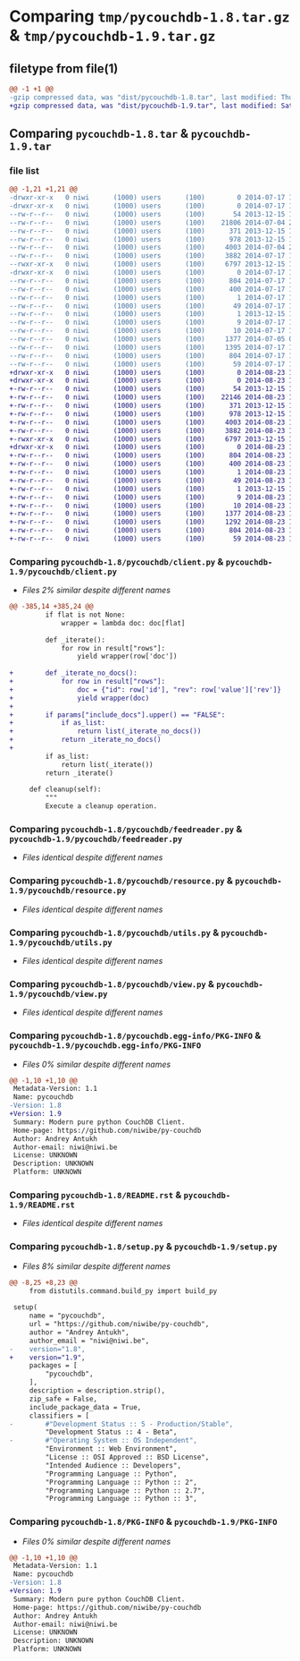 # Comparing `tmp/pycouchdb-1.8.tar.gz` & `tmp/pycouchdb-1.9.tar.gz`

## filetype from file(1)

```diff
@@ -1 +1 @@
-gzip compressed data, was "dist/pycouchdb-1.8.tar", last modified: Thu Jul 17 19:52:15 2014, max compression
+gzip compressed data, was "dist/pycouchdb-1.9.tar", last modified: Sat Aug 23 10:28:56 2014, max compression
```

## Comparing `pycouchdb-1.8.tar` & `pycouchdb-1.9.tar`

### file list

```diff
@@ -1,21 +1,21 @@
-drwxr-xr-x   0 niwi      (1000) users      (100)        0 2014-07-17 19:52:15.000000 pycouchdb-1.8/
-drwxr-xr-x   0 niwi      (1000) users      (100)        0 2014-07-17 19:52:15.000000 pycouchdb-1.8/pycouchdb/
--rw-r--r--   0 niwi      (1000) users      (100)       54 2013-12-15 10:39:36.000000 pycouchdb-1.8/pycouchdb/__init__.py
--rw-r--r--   0 niwi      (1000) users      (100)    21806 2014-07-04 23:57:16.000000 pycouchdb-1.8/pycouchdb/client.py
--rw-r--r--   0 niwi      (1000) users      (100)      371 2013-12-15 10:39:36.000000 pycouchdb-1.8/pycouchdb/exceptions.py
--rw-r--r--   0 niwi      (1000) users      (100)      978 2013-12-15 10:39:36.000000 pycouchdb-1.8/pycouchdb/feedreader.py
--rw-r--r--   0 niwi      (1000) users      (100)     4003 2014-07-04 23:57:16.000000 pycouchdb-1.8/pycouchdb/resource.py
--rw-r--r--   0 niwi      (1000) users      (100)     3882 2014-07-17 19:40:53.000000 pycouchdb-1.8/pycouchdb/utils.py
--rwxr-xr-x   0 niwi      (1000) users      (100)     6797 2013-12-15 10:39:36.000000 pycouchdb-1.8/pycouchdb/view.py
-drwxr-xr-x   0 niwi      (1000) users      (100)        0 2014-07-17 19:52:15.000000 pycouchdb-1.8/pycouchdb.egg-info/
--rw-r--r--   0 niwi      (1000) users      (100)      804 2014-07-17 19:52:15.000000 pycouchdb-1.8/pycouchdb.egg-info/PKG-INFO
--rw-r--r--   0 niwi      (1000) users      (100)      400 2014-07-17 19:52:15.000000 pycouchdb-1.8/pycouchdb.egg-info/SOURCES.txt
--rw-r--r--   0 niwi      (1000) users      (100)        1 2014-07-17 19:52:15.000000 pycouchdb-1.8/pycouchdb.egg-info/dependency_links.txt
--rw-r--r--   0 niwi      (1000) users      (100)       49 2014-07-17 19:52:15.000000 pycouchdb-1.8/pycouchdb.egg-info/entry_points.txt
--rw-r--r--   0 niwi      (1000) users      (100)        1 2013-12-15 10:47:44.000000 pycouchdb-1.8/pycouchdb.egg-info/not-zip-safe
--rw-r--r--   0 niwi      (1000) users      (100)        9 2014-07-17 19:52:15.000000 pycouchdb-1.8/pycouchdb.egg-info/requires.txt
--rw-r--r--   0 niwi      (1000) users      (100)       10 2014-07-17 19:52:15.000000 pycouchdb-1.8/pycouchdb.egg-info/top_level.txt
--rw-r--r--   0 niwi      (1000) users      (100)     1377 2014-07-05 00:10:07.000000 pycouchdb-1.8/README.rst
--rw-r--r--   0 niwi      (1000) users      (100)     1395 2014-07-17 19:51:12.000000 pycouchdb-1.8/setup.py
--rw-r--r--   0 niwi      (1000) users      (100)      804 2014-07-17 19:52:15.000000 pycouchdb-1.8/PKG-INFO
--rw-r--r--   0 niwi      (1000) users      (100)       59 2014-07-17 19:52:15.000000 pycouchdb-1.8/setup.cfg
+drwxr-xr-x   0 niwi      (1000) users      (100)        0 2014-08-23 10:28:56.000000 pycouchdb-1.9/
+drwxr-xr-x   0 niwi      (1000) users      (100)        0 2014-08-23 10:28:56.000000 pycouchdb-1.9/pycouchdb/
+-rw-r--r--   0 niwi      (1000) users      (100)       54 2013-12-15 10:39:36.000000 pycouchdb-1.9/pycouchdb/__init__.py
+-rw-r--r--   0 niwi      (1000) users      (100)    22146 2014-08-23 10:26:07.000000 pycouchdb-1.9/pycouchdb/client.py
+-rw-r--r--   0 niwi      (1000) users      (100)      371 2013-12-15 10:39:36.000000 pycouchdb-1.9/pycouchdb/exceptions.py
+-rw-r--r--   0 niwi      (1000) users      (100)      978 2013-12-15 10:39:36.000000 pycouchdb-1.9/pycouchdb/feedreader.py
+-rw-r--r--   0 niwi      (1000) users      (100)     4003 2014-08-23 10:26:07.000000 pycouchdb-1.9/pycouchdb/resource.py
+-rw-r--r--   0 niwi      (1000) users      (100)     3882 2014-08-23 10:26:07.000000 pycouchdb-1.9/pycouchdb/utils.py
+-rwxr-xr-x   0 niwi      (1000) users      (100)     6797 2013-12-15 10:39:36.000000 pycouchdb-1.9/pycouchdb/view.py
+drwxr-xr-x   0 niwi      (1000) users      (100)        0 2014-08-23 10:28:56.000000 pycouchdb-1.9/pycouchdb.egg-info/
+-rw-r--r--   0 niwi      (1000) users      (100)      804 2014-08-23 10:28:56.000000 pycouchdb-1.9/pycouchdb.egg-info/PKG-INFO
+-rw-r--r--   0 niwi      (1000) users      (100)      400 2014-08-23 10:28:56.000000 pycouchdb-1.9/pycouchdb.egg-info/SOURCES.txt
+-rw-r--r--   0 niwi      (1000) users      (100)        1 2014-08-23 10:28:56.000000 pycouchdb-1.9/pycouchdb.egg-info/dependency_links.txt
+-rw-r--r--   0 niwi      (1000) users      (100)       49 2014-08-23 10:28:56.000000 pycouchdb-1.9/pycouchdb.egg-info/entry_points.txt
+-rw-r--r--   0 niwi      (1000) users      (100)        1 2013-12-15 10:47:44.000000 pycouchdb-1.9/pycouchdb.egg-info/not-zip-safe
+-rw-r--r--   0 niwi      (1000) users      (100)        9 2014-08-23 10:28:56.000000 pycouchdb-1.9/pycouchdb.egg-info/requires.txt
+-rw-r--r--   0 niwi      (1000) users      (100)       10 2014-08-23 10:28:56.000000 pycouchdb-1.9/pycouchdb.egg-info/top_level.txt
+-rw-r--r--   0 niwi      (1000) users      (100)     1377 2014-08-23 10:26:07.000000 pycouchdb-1.9/README.rst
+-rw-r--r--   0 niwi      (1000) users      (100)     1292 2014-08-23 10:27:53.000000 pycouchdb-1.9/setup.py
+-rw-r--r--   0 niwi      (1000) users      (100)      804 2014-08-23 10:28:56.000000 pycouchdb-1.9/PKG-INFO
+-rw-r--r--   0 niwi      (1000) users      (100)       59 2014-08-23 10:28:56.000000 pycouchdb-1.9/setup.cfg
```

### Comparing `pycouchdb-1.8/pycouchdb/client.py` & `pycouchdb-1.9/pycouchdb/client.py`

 * *Files 2% similar despite different names*

```diff
@@ -385,14 +385,24 @@
         if flat is not None:
             wrapper = lambda doc: doc[flat]
 
         def _iterate():
             for row in result["rows"]:
                 yield wrapper(row['doc'])
 
+        def _iterate_no_docs():
+            for row in result["rows"]:
+                doc = {"id": row['id'], "rev": row['value']['rev']}
+                yield wrapper(doc)
+
+        if params["include_docs"].upper() == "FALSE":
+            if as_list:
+                return list(_iterate_no_docs())
+            return _iterate_no_docs()
+
         if as_list:
             return list(_iterate())
         return _iterate()
 
     def cleanup(self):
         """
         Execute a cleanup operation.
```

### Comparing `pycouchdb-1.8/pycouchdb/feedreader.py` & `pycouchdb-1.9/pycouchdb/feedreader.py`

 * *Files identical despite different names*

### Comparing `pycouchdb-1.8/pycouchdb/resource.py` & `pycouchdb-1.9/pycouchdb/resource.py`

 * *Files identical despite different names*

### Comparing `pycouchdb-1.8/pycouchdb/utils.py` & `pycouchdb-1.9/pycouchdb/utils.py`

 * *Files identical despite different names*

### Comparing `pycouchdb-1.8/pycouchdb/view.py` & `pycouchdb-1.9/pycouchdb/view.py`

 * *Files identical despite different names*

### Comparing `pycouchdb-1.8/pycouchdb.egg-info/PKG-INFO` & `pycouchdb-1.9/pycouchdb.egg-info/PKG-INFO`

 * *Files 0% similar despite different names*

```diff
@@ -1,10 +1,10 @@
 Metadata-Version: 1.1
 Name: pycouchdb
-Version: 1.8
+Version: 1.9
 Summary: Modern pure python CouchDB Client.
 Home-page: https://github.com/niwibe/py-couchdb
 Author: Andrey Antukh
 Author-email: niwi@niwi.be
 License: UNKNOWN
 Description: UNKNOWN
 Platform: UNKNOWN
```

### Comparing `pycouchdb-1.8/README.rst` & `pycouchdb-1.9/README.rst`

 * *Files identical despite different names*

### Comparing `pycouchdb-1.8/setup.py` & `pycouchdb-1.9/setup.py`

 * *Files 8% similar despite different names*

```diff
@@ -8,25 +8,23 @@
     from distutils.command.build_py import build_py
 
 setup(
     name = "pycouchdb",
     url = "https://github.com/niwibe/py-couchdb",
     author = "Andrey Antukh",
     author_email = "niwi@niwi.be",
-    version="1.8",
+    version="1.9",
     packages = [
         "pycouchdb",
     ],
     description = description.strip(),
     zip_safe = False,
     include_package_data = True,
     classifiers = [
-        #"Development Status :: 5 - Production/Stable",
         "Development Status :: 4 - Beta",
-        #"Operating System :: OS Independent",
         "Environment :: Web Environment",
         "License :: OSI Approved :: BSD License",
         "Intended Audience :: Developers",
         "Programming Language :: Python",
         "Programming Language :: Python :: 2",
         "Programming Language :: Python :: 2.7",
         "Programming Language :: Python :: 3",
```

### Comparing `pycouchdb-1.8/PKG-INFO` & `pycouchdb-1.9/PKG-INFO`

 * *Files 0% similar despite different names*

```diff
@@ -1,10 +1,10 @@
 Metadata-Version: 1.1
 Name: pycouchdb
-Version: 1.8
+Version: 1.9
 Summary: Modern pure python CouchDB Client.
 Home-page: https://github.com/niwibe/py-couchdb
 Author: Andrey Antukh
 Author-email: niwi@niwi.be
 License: UNKNOWN
 Description: UNKNOWN
 Platform: UNKNOWN
```

